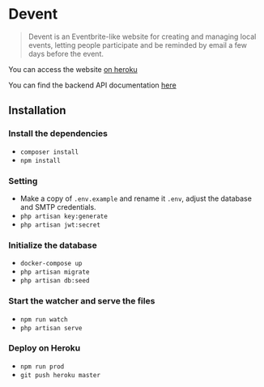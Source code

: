 # Devent

> Devent is an Eventbrite-like website for creating and managing local events, letting people participate and be reminded by email a few days before the event.

You can access the website [on heroku](https://becode-devent.herokuapp.com/)  

You can find the backend API documentation [here](https://github.com/sdegueldre/Devent/blob/master/event-API.md)

## Installation

### Install the dependencies

  * `composer install`
  * `npm install`

### Setting

  * Make a copy of `.env.example` and rename it `.env`, adjust the database and SMTP credentials.
  * `php artisan key:generate`
  * `php artisan jwt:secret`

### Initialize the database

  * `docker-compose up`
  * `php artisan migrate`
  * `php artisan db:seed`

### Start the watcher and serve the files

  * `npm run watch`
  * `php artisan serve`

### Deploy on Heroku

  * `npm run prod`
  * `git push heroku master`

